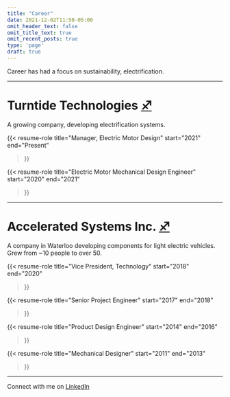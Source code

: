 ```yaml
---
title: "Career"
date: 2021-12-02T11:50-05:00
omit_header_text: false
omit_title_text: true
omit_recent_posts: true
type: 'page'
draft: true
---
```


Career has had a focus on sustainability, electrification.

---

# Turntide Technologies [♐︎](http://turntide.com)

A growing company, developing electrification systems.

{{< resume-role	
	title="Manager, Electric Motor Design"
	start="2021"
	end="Present"
>}}

{{< resume-role	
	title="Electric Motor Mechanical Design Engineer"
	start="2020"
	end="2021"
>}}

---

# Accelerated Systems Inc. [♐︎](http://acceleratedsystems.com)

A company in Waterloo developing components for light electric vehicles. Grew from ~10 people to over 50.

<!--#### Vice President, Technology #### -->

{{< resume-role	
	title="Vice President, Technology"
	start="2018"
	end="2020"
>}}
<!-- [Ariens]({{< ref "ariens-zero-turn" >}}) -->


{{< resume-role	
	title="Senior Project Engineer"
	start="2017"
	end="2018"
>}}
<!-- [MTD Tractors]({{< ref "mtd-tractors" >}}) -->


{{< resume-role	
	title="Product Design Engineer"
	start="2014"
	end="2016"
>}}
<!-- [Stella eBikes]({{< ref "stella-ebikes" >}}) -->


{{< resume-role	
	title="Mechanical Designer"
	start="2011"
	end="2013"
>}}

<!-- [MTD RZT]({{< ref "mtd-zero-turn" >}}) -->

---

Connect with me on [LinkedIn](https://www.linkedin.com/in/andrew-flemming/)
